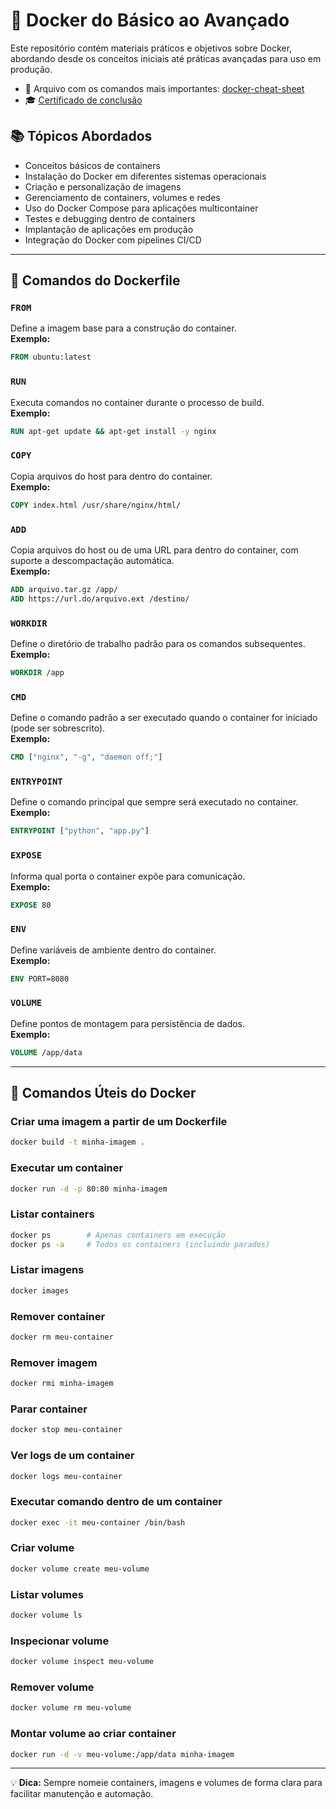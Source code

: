 # 🚀 Docker do Básico ao Avançado

Este repositório contém materiais práticos e objetivos sobre Docker, abordando desde os conceitos iniciais até práticas avançadas para uso em produção.

* 📄 Arquivo com os comandos mais importantes: [docker-cheat-sheet](https://github.com/luisitcho/curso-docker-lacono-2025/blob/main/docker-cheat-sheet.pdf)
* 🎓 [Certificado de conclusão](https://www.udemy.com/certificate/UC-c1071bbb-0321-4da5-899b-94ab7584a144/)

## 📚 Tópicos Abordados
- Conceitos básicos de containers  
- Instalação do Docker em diferentes sistemas operacionais  
- Criação e personalização de imagens  
- Gerenciamento de containers, volumes e redes  
- Uso do Docker Compose para aplicações multicontainer  
- Testes e debugging dentro de containers  
- Implantação de aplicações em produção  
- Integração do Docker com pipelines CI/CD  

---

## 🐳 Comandos do **Dockerfile**

### `FROM`
Define a imagem base para a construção do container.  
**Exemplo:**
```dockerfile
FROM ubuntu:latest
```

### `RUN`
Executa comandos no container durante o processo de build.  
**Exemplo:**
```dockerfile
RUN apt-get update && apt-get install -y nginx
```

### `COPY`
Copia arquivos do host para dentro do container.  
**Exemplo:**
```dockerfile
COPY index.html /usr/share/nginx/html/
```

### `ADD`
Copia arquivos do host ou de uma URL para dentro do container, com suporte a descompactação automática.  
**Exemplo:**
```dockerfile
ADD arquivo.tar.gz /app/
ADD https://url.do/arquivo.ext /destino/
```

### `WORKDIR`
Define o diretório de trabalho padrão para os comandos subsequentes.  
**Exemplo:**
```dockerfile
WORKDIR /app
```

### `CMD`
Define o comando padrão a ser executado quando o container for iniciado (pode ser sobrescrito).  
**Exemplo:**
```dockerfile
CMD ["nginx", "-g", "daemon off;"]
```

### `ENTRYPOINT`
Define o comando principal que sempre será executado no container.  
**Exemplo:**
```dockerfile
ENTRYPOINT ["python", "app.py"]
```

### `EXPOSE`
Informa qual porta o container expõe para comunicação.  
**Exemplo:**
```dockerfile
EXPOSE 80
```

### `ENV`
Define variáveis de ambiente dentro do container.  
**Exemplo:**
```dockerfile
ENV PORT=8080
```

### `VOLUME`
Define pontos de montagem para persistência de dados.  
**Exemplo:**
```dockerfile
VOLUME /app/data
```

---

## 🔧 Comandos Úteis do Docker

### Criar uma imagem a partir de um Dockerfile
```bash
docker build -t minha-imagem .
```

### Executar um container
```bash
docker run -d -p 80:80 minha-imagem
```

### Listar containers
```bash
docker ps        # Apenas containers em execução
docker ps -a     # Todos os containers (incluindo parados)
```

### Listar imagens
```bash
docker images
```

### Remover container
```bash
docker rm meu-container
```

### Remover imagem
```bash
docker rmi minha-imagem
```

### Parar container
```bash
docker stop meu-container
```

### Ver logs de um container
```bash
docker logs meu-container
```

### Executar comando dentro de um container
```bash
docker exec -it meu-container /bin/bash
```

### Criar volume
```bash
docker volume create meu-volume
```

### Listar volumes
```bash
docker volume ls
```

### Inspecionar volume
```bash
docker volume inspect meu-volume
```

### Remover volume
```bash
docker volume rm meu-volume
```

### Montar volume ao criar container
```bash
docker run -d -v meu-volume:/app/data minha-imagem
```

---

💡 **Dica:** Sempre nomeie containers, imagens e volumes de forma clara para facilitar manutenção e automação.
